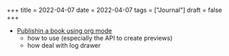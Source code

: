 +++
title = 2022-04-07
date = 2022-04-07
tags = ["Journal"]
draft = false
+++

-   [Publishin a book using org mode](https://medium.com/@lakshminp/publishing-a-book-using-org-mode-9e817a56d144)
    -   how to use (especially the API to create previews)
    -   how deal with log drawer
